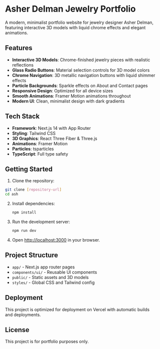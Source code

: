 # Asher Delman Jewelry Portfolio

A modern, minimalist portfolio website for jewelry designer Asher Delman, featuring interactive 3D models with liquid chrome effects and elegant animations.

## Features

- **Interactive 3D Models**: Chrome-finished jewelry pieces with realistic reflections
- **Glass Radio Buttons**: Material selection controls for 3D model colors
- **Chrome Navigation**: 3D metallic navigation buttons with liquid shimmer effects
- **Particle Backgrounds**: Sparkle effects on About and Contact pages
- **Responsive Design**: Optimized for all device sizes
- **Smooth Animations**: Framer Motion animations throughout
- **Modern UI**: Clean, minimalist design with dark gradients

## Tech Stack

- **Framework**: Next.js 14 with App Router
- **Styling**: Tailwind CSS
- **3D Graphics**: React Three Fiber & Three.js
- **Animations**: Framer Motion
- **Particles**: tsparticles
- **TypeScript**: Full type safety

## Getting Started

1. Clone the repository:
```bash
git clone [repository-url]
cd ash
```

2. Install dependencies:
   ```bash
   npm install
   ```

3. Run the development server:
   ```bash
   npm run dev
   ```

4. Open [http://localhost:3000](http://localhost:3000) in your browser.

## Project Structure

- `app/` - Next.js app router pages
- `components/ui/` - Reusable UI components
- `public/` - Static assets and 3D models
- `styles/` - Global CSS and Tailwind config

## Deployment

This project is optimized for deployment on Vercel with automatic builds and deployments.

## License

This project is for portfolio purposes only. 